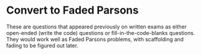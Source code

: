 # Convert to Faded Parsons

These are questions that appeared previously on written exams as either open-ended (write the code) questions or fill-in-the-code-blanks questions.
They would work well as Faded Parsons problems, with scaffolding and fading to be figured out later.
